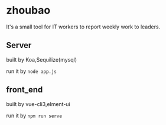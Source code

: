 # zhoubao

It's a small tool for IT workers to report weekly work to leaders.

## Server  

built by Koa,Sequilize(mysql)

run it by `node app.js`

## front_end

built by vue-cli3,elment-ui  

run it by `npm run serve`
